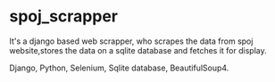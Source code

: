 # spoj_scrapper

It's a django based web scrapper, who scrapes the data from spoj  website,stores the data on a sqlite database and fetches it for display.

Django, 
Python, 
Selenium,
Sqlite database,
BeautifulSoup4.
